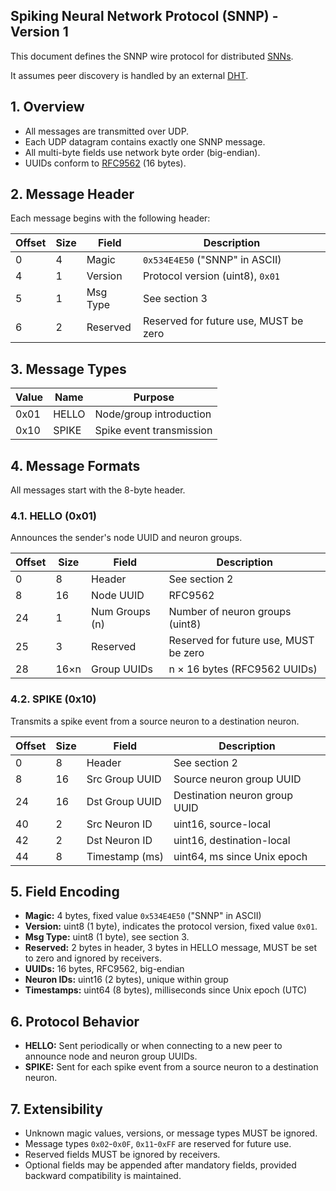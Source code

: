 ## Spiking Neural Network Protocol (SNNP) - Version 1

This document defines the SNNP wire protocol for distributed [SNNs](https://en.wikipedia.org/wiki/Spiking_neural_network).

It assumes peer discovery is handled by an external [DHT](https://en.wikipedia.org/wiki/Distributed_hash_table).

## 1. Overview

- All messages are transmitted over UDP.
- Each UDP datagram contains exactly one SNNP message.
- All multi-byte fields use network byte order (big-endian).
- UUIDs conform to [RFC9562](https://www.rfc-editor.org/rfc/rfc9562) (16 bytes).

## 2. Message Header

Each message begins with the following header:

| Offset | Size | Field        | Description                               |
|--------|------|--------------|-------------------------------------------|
| 0      | 4    | Magic        | `0x534E4E50` ("SNNP" in ASCII)           |
| 4      | 1    | Version      | Protocol version (uint8), `0x01`          |
| 5      | 1    | Msg Type     | See section 3                             |
| 6      | 2    | Reserved     | Reserved for future use, MUST be zero     |

## 3. Message Types

| Value | Name   | Purpose                        |
|-------|--------|--------------------------------|
| 0x01  | HELLO  | Node/group introduction        |
| 0x10  | SPIKE  | Spike event transmission       |

## 4. Message Formats

All messages start with the 8-byte header.

### 4.1. HELLO (0x01)

Announces the sender's node UUID and neuron groups.

| Offset | Size    | Field              | Description                           |
|--------|---------|--------------------|---------------------------------------|
| 0      | 8       | Header             | See section 2                         |
| 8      | 16      | Node UUID          | RFC9562                               |
| 24     | 1       | Num Groups (n)     | Number of neuron groups (uint8)       |
| 25     | 3       | Reserved           | Reserved for future use, MUST be zero |
| 28     | 16×n    | Group UUIDs        | n × 16 bytes (RFC9562 UUIDs)          |

### 4.2. SPIKE (0x10)

Transmits a spike event from a source neuron to a destination neuron.

| Offset | Size    | Field                | Description                      |
|--------|---------|----------------------|----------------------------------|
| 0      | 8       | Header               | See section 2                    |
| 8      | 16      | Src Group UUID       | Source neuron group UUID         |
| 24     | 16      | Dst Group UUID       | Destination neuron group UUID    |
| 40     | 2       | Src Neuron ID        | uint16, source-local             |
| 42     | 2       | Dst Neuron ID        | uint16, destination-local        |
| 44     | 8       | Timestamp (ms)       | uint64, ms since Unix epoch      |

## 5. Field Encoding

- **Magic:** 4 bytes, fixed value `0x534E4E50` ("SNNP" in ASCII)
- **Version:** uint8 (1 byte), indicates the protocol version, fixed value `0x01`.
- **Msg Type:** uint8 (1 byte), see section 3.
- **Reserved:** 2 bytes in header, 3 bytes in HELLO message, MUST be set to zero and ignored by receivers.
- **UUIDs:** 16 bytes, RFC9562, big-endian
- **Neuron IDs:** uint16 (2 bytes), unique within group
- **Timestamps:** uint64 (8 bytes), milliseconds since Unix epoch (UTC)

## 6. Protocol Behavior

- **HELLO:** Sent periodically or when connecting to a new peer to announce node and neuron group UUIDs.
- **SPIKE:** Sent for each spike event from a source neuron to a destination neuron.

## 7. Extensibility

- Unknown magic values, versions, or message types MUST be ignored.
- Message types `0x02`-`0x0F`, `0x11`-`0xFF` are reserved for future use.
- Reserved fields MUST be ignored by receivers.
- Optional fields may be appended after mandatory fields, provided backward compatibility is maintained.
